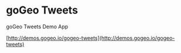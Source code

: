 goGeo Tweets
=========

goGeo Tweets Demo App

[http://demos.gogeo.io/gogeo-tweets](http://demos.gogeo.io/gogeo-tweets)
